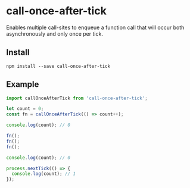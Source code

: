# call-once-after-tick

Enables multiple call-sites to enqueue a function call that will
occur both asynchronously and only once per tick.


## Install

`npm install --save call-once-after-tick`


## Example

```js
import callOnceAfterTick from 'call-once-after-tick';

let count = 0;
const fn = callOnceAfterTick(() => count++);

console.log(count); // 0

fn();
fn();
fn();

console.log(count); // 0

process.nextTick(() => {
  console.log(count); // 1
});
```
